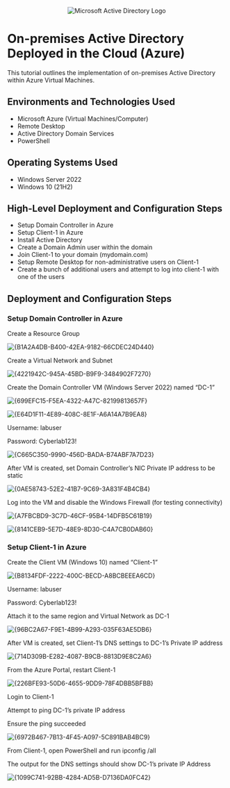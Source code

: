 <p align="center">
<img src="https://i.imgur.com/pU5A58S.png" alt="Microsoft Active Directory Logo"/>
</p>

<h1>On-premises Active Directory Deployed in the Cloud (Azure)</h1>
This tutorial outlines the implementation of on-premises Active Directory within Azure Virtual Machines.<br />




<h2>Environments and Technologies Used</h2>

- Microsoft Azure (Virtual Machines/Computer)
- Remote Desktop
- Active Directory Domain Services
- PowerShell

<h2>Operating Systems Used </h2>

- Windows Server 2022
- Windows 10 (21H2)

<h2>High-Level Deployment and Configuration Steps</h2>

- Setup Domain Controller in Azure
- Setup Client-1 in Azure
- Install Active Directory
- Create a Domain Admin user within the domain
- Join Client-1 to your domain (mydomain.com)
- Setup Remote Desktop for non-administrative users on Client-1
- Create a bunch of additional users and attempt to log into client-1 with one of the users

<h2>Deployment and Configuration Steps</h2>

<h3>Setup Domain Controller in Azure</h3>

<p>Create a Resource Group</p>

![{B1A2A4DB-B400-42EA-9182-66CDEC24D440}](https://github.com/user-attachments/assets/48271635-749e-40fb-865f-5d4cfe3f5016)

<p>Create a Virtual Network and Subnet</p>

![{4221942C-945A-45BD-B9F9-3484902F7270}](https://github.com/user-attachments/assets/a213cea2-4f4b-4d30-9b02-22661f0ee4be)

<p>Create the Domain Controller VM (Windows Server 2022) named “DC-1”</p>

![{699EFC15-F5EA-4322-A47C-82199813657F}](https://github.com/user-attachments/assets/453420bb-139d-40bc-aedf-5a552fb5c8e4)

![{E64D1F11-4E89-408C-8E1F-A6A14A7B9EA8}](https://github.com/user-attachments/assets/a68b40bf-4d22-493f-96dd-396df55a7388)

<p>Username: labuser</p>
<p>Password: Cyberlab123!</p>

![{C665C350-9990-456D-BADA-B74ABF7A7D23}](https://github.com/user-attachments/assets/0b6337e0-c8a1-4a98-bfd2-53603fc7015a)

<p>After VM is created, set Domain Controller’s NIC Private IP address to be static</p>

![{0AE58743-52E2-41B7-9C69-3A831F4B4CB4}](https://github.com/user-attachments/assets/75f93db1-7c58-4510-8ee4-65968e9f058f)

<p>Log into the VM and disable the Windows Firewall (for testing connectivity)</p>

![{A7FBCBD9-3C7D-46CF-95B4-14DFB5C61B19}](https://github.com/user-attachments/assets/c263bb0f-ebcf-4f36-991c-602215634153)

![{8141CEB9-5E7D-48E9-8D30-C4A7CB0DAB60}](https://github.com/user-attachments/assets/11805232-3412-4d60-83c3-5eed90834d0b)

<h3>Setup Client-1 in Azure</h3>

<p>Create the Client VM (Windows 10) named “Client-1”</p>

![{B8134FDF-2222-400C-BECD-A8BCBEEEA6CD}](https://github.com/user-attachments/assets/c5e48a2b-d121-4ac3-af47-29450f3352af)

<p>Username: labuser</p>
<p>Password: Cyberlab123!</p>
<p>Attach it to the same region and Virtual Network as DC-1</p>

![{96BC2A67-F9E1-4B99-A293-035F63AE5DB6}](https://github.com/user-attachments/assets/18f4ef24-878e-41f4-90ba-79d15944a23c)

<p>After VM is created, set Client-1’s DNS settings to DC-1’s Private IP address</p>

![{714D309B-E282-4087-B9CB-8813D9E8C2A6}](https://github.com/user-attachments/assets/ca1b6c98-85be-4fd2-9b76-23568b6daf4d)

<p>From the Azure Portal, restart Client-1</p>

![{226BFE93-50D6-4655-9DD9-78F4DBB5BFBB}](https://github.com/user-attachments/assets/d527f70b-1c28-493a-b1ea-a85a1c9bc68f)

<p>Login to Client-1</p>
<p>Attempt to ping DC-1’s private IP address</p>
<p>Ensure the ping succeeded</p>

![{6972B467-7B13-4F45-A097-5C891BAB4BC9}](https://github.com/user-attachments/assets/6c2b7178-e33a-4a8d-829c-5230834b97f2)

<p>From Client-1, open PowerShell and run ipconfig /all</p>
<p>The output for the DNS settings should show DC-1’s private IP Address</p>

![{1099C741-92BB-4284-AD5B-D7136DA0FC42}](https://github.com/user-attachments/assets/baa105bb-3be3-41a7-a8a0-70e4be1cdab3)
